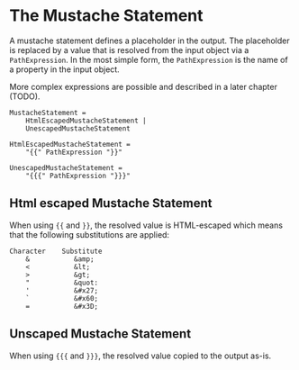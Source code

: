 # The Mustache Statement

A mustache statement defines a placeholder in the output. The placeholder is replaced by a value that is resolved from the input object
via a `PathExpression`. In the most simple form, the `PathExpression` is the name of a property in the input object.

More complex expressions are possible and described in a later chapter (TODO).

```
MustacheStatement =
    HtmlEscapedMustacheStatement |
    UnescapedMustacheStatement

HtmlEscapedMustacheStatement =
    "{{" PathExpression "}}"

UnescapedMustacheStatement =
    "{{{" PathExpression "}}}"
```

## Html escaped Mustache Statement

When using `{{` and `}}`, the resolved value is HTML-escaped which means that the following substitutions are applied:

```
Character    Substitute
    &           &amp;
    <           &lt;
    >           &gt;
    "           &quot:
    '           &#x27;
    `           &#x60;
    =           &#x3D;
```

[](./html-escaped-mustache.hb-spec.json)

## Unscaped Mustache Statement

When using `{{{` and `}}}`, the resolved value copied to the output as-is.

[](./unescaped-mustache.hb-spec.json)
